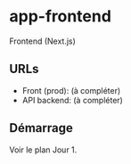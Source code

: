 # app-frontend
Frontend (Next.js)

## URLs
- Front (prod): (à compléter)
- API backend: (à compléter)

## Démarrage
Voir le plan Jour 1.
